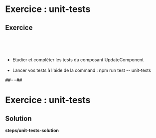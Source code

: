<!-- .slide: class="exercice" -->
# Exercice : unit-tests
## Exercice
<br><br><br>

- Etudier et compléter les tests du composant UpdateComponent<br><br>
- Lancer vos tests à l'aide de la command : npm run test -- unit-tests

##==##

<!-- .slide: class="exercice full-center" -->
# Exercice : unit-tests
## Solution
__steps/unit-tests-solution__

